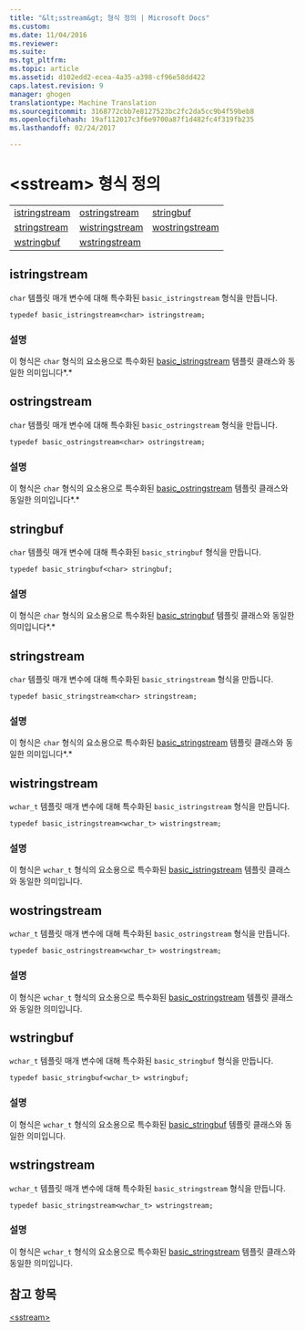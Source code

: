 ```yaml
---
title: "&lt;sstream&gt; 형식 정의 | Microsoft Docs"
ms.custom: 
ms.date: 11/04/2016
ms.reviewer: 
ms.suite: 
ms.tgt_pltfrm: 
ms.topic: article
ms.assetid: d102edd2-ecea-4a35-a398-cf96e58dd422
caps.latest.revision: 9
manager: ghogen
translationtype: Machine Translation
ms.sourcegitcommit: 3168772cbb7e8127523bc2fc2da5cc9b4f59beb8
ms.openlocfilehash: 19af112017c3f6e9700a87f1d482fc4f319fb235
ms.lasthandoff: 02/24/2017

---
```

# <a name="ltsstreamgt-typedefs"></a>&lt;sstream&gt; 형식 정의
||||  
|-|-|-|  
|[istringstream](#istringstream)|[ostringstream](#ostringstream)|[stringbuf](#stringbuf)|  
|[stringstream](#stringstream)|[wistringstream](#wistringstream)|[wostringstream](#wostringstream)|  
|[wstringbuf](#wstringbuf)|[wstringstream](#wstringstream)|  
  
##  <a name="a-nameistringstreama--istringstream"></a><a name="istringstream"></a>  istringstream  
 `char` 템플릿 매개 변수에 대해 특수화된 `basic_istringstream` 형식을 만듭니다.  
  
```  
typedef basic_istringstream<char> istringstream;  
```  
  
### <a name="remarks"></a>설명  
 이 형식은 `char` 형식의 요소용으로 특수화된 [basic_istringstream](../standard-library/basic-istringstream-class.md) 템플릿 클래스와 동일한 의미입니다*.*  
  
##  <a name="a-nameostringstreama--ostringstream"></a><a name="ostringstream"></a>  ostringstream  
 `char` 템플릿 매개 변수에 대해 특수화된 `basic_ostringstream` 형식을 만듭니다.  
  
```  
typedef basic_ostringstream<char> ostringstream;  
```  
  
### <a name="remarks"></a>설명  
 이 형식은 `char` 형식의 요소용으로 특수화된 [basic_ostringstream](../standard-library/basic-ostringstream-class.md) 템플릿 클래스와 동일한 의미입니다*.*  
  
##  <a name="a-namestringbufa--stringbuf"></a><a name="stringbuf"></a>  stringbuf  
 `char` 템플릿 매개 변수에 대해 특수화된 `basic_stringbuf` 형식을 만듭니다.  
  
```  
typedef basic_stringbuf<char> stringbuf;  
```  
  
### <a name="remarks"></a>설명  
 이 형식은 `char` 형식의 요소용으로 특수화된 [basic_stringbuf](../standard-library/basic-stringbuf-class.md) 템플릿 클래스와 동일한 의미입니다*.*  
  
##  <a name="a-namestringstreama--stringstream"></a><a name="stringstream"></a>  stringstream  
 `char` 템플릿 매개 변수에 대해 특수화된 `basic_stringstream` 형식을 만듭니다.  
  
```  
typedef basic_stringstream<char> stringstream;  
```  
  
### <a name="remarks"></a>설명  
 이 형식은 `char` 형식의 요소용으로 특수화된 [basic_stringstream](../standard-library/basic-stringstream-class.md) 템플릿 클래스와 동일한 의미입니다*.*  
  
##  <a name="a-namewistringstreama--wistringstream"></a><a name="wistringstream"></a>  wistringstream  
 `wchar_t` 템플릿 매개 변수에 대해 특수화된 `basic_istringstream` 형식을 만듭니다.  
  
```  
typedef basic_istringstream<wchar_t> wistringstream;  
```  
  
### <a name="remarks"></a>설명  
 이 형식은 `wchar_t` 형식의 요소용으로 특수화된 [basic_istringstream](../standard-library/basic-istringstream-class.md) 템플릿 클래스와 동일한 의미입니다.  
  
##  <a name="a-namewostringstreama--wostringstream"></a><a name="wostringstream"></a>  wostringstream  
 `wchar_t` 템플릿 매개 변수에 대해 특수화된 `basic_ostringstream` 형식을 만듭니다.  
  
```  
typedef basic_ostringstream<wchar_t> wostringstream;  
```  
  
### <a name="remarks"></a>설명  
 이 형식은 `wchar_t` 형식의 요소용으로 특수화된 [basic_ostringstream](../standard-library/basic-ostringstream-class.md) 템플릿 클래스와 동일한 의미입니다.  
  
##  <a name="a-namewstringbufa--wstringbuf"></a><a name="wstringbuf"></a>  wstringbuf  
 `wchar_t` 템플릿 매개 변수에 대해 특수화된 `basic_stringbuf` 형식을 만듭니다.  
  
```  
typedef basic_stringbuf<wchar_t> wstringbuf;  
```  
  
### <a name="remarks"></a>설명  
 이 형식은 `wchar_t` 형식의 요소용으로 특수화된 [basic_stringbuf](../standard-library/basic-stringbuf-class.md) 템플릿 클래스와 동일한 의미입니다.  
  
##  <a name="a-namewstringstreama--wstringstream"></a><a name="wstringstream"></a>  wstringstream  
 `wchar_t` 템플릿 매개 변수에 대해 특수화된 `basic_stringstream` 형식을 만듭니다.  
  
```  
typedef basic_stringstream<wchar_t> wstringstream;  
```  
  
### <a name="remarks"></a>설명  
 이 형식은 `wchar_t` 형식의 요소용으로 특수화된 [basic_stringstream](../standard-library/basic-stringstream-class.md) 템플릿 클래스와 동일한 의미입니다.  
  
## <a name="see-also"></a>참고 항목  
 [\<sstream>](../standard-library/sstream.md)


